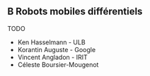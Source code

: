 ## B Robots mobiles différentiels

TODO

- Ken Hasselmann - ULB
- Korantin Auguste - Google
- Vincent Angladon - IRIT
- Céleste Boursier-Mougenot
